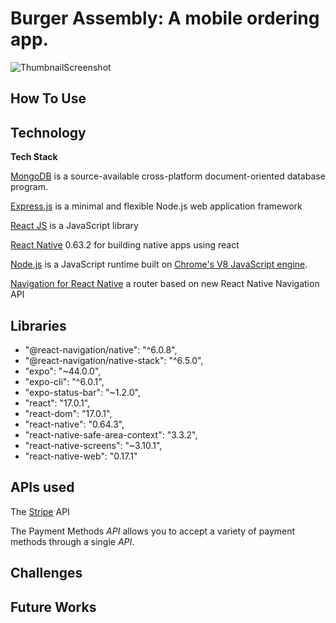 # Burger Assembly: A mobile ordering app.

![ThumbnailScreenshot]()

## **How To Use**

## **Technology**

**Tech Stack**

[MongoDB](https://www.mongodb.com/docs/) is a source-available cross-platform document-oriented database program.

[Express.js](https://expressjs.com/en/5x/api.html) is a minimal and flexible Node.js web application framework

[React JS](https://reactjs.org/) is a JavaScript library

[React Native](https://reactnative.dev/) 0.63.2 for building native apps using react

[Node.js](https://nodejs.org/en/docs/) is a JavaScript runtime built on [Chrome's V8 JavaScript engine](https://v8.dev/).

[Navigation for React Native](https://reactnavigation.org/) a router based on new React Native Navigation API

## **Libraries**

- "@react-navigation/native": "^6.0.8",
- "@react-navigation/native-stack": "^6.5.0",
- "expo": "~44.0.0",
- "expo-cli": "^6.0.1",
- "expo-status-bar": "~1.2.0",
- "react": "17.0.1",
- "react-dom": "17.0.1",
- "react-native": "0.64.3",
- "react-native-safe-area-context": "3.3.2",
- "react-native-screens": "~3.10.1",
- "react-native-web": "0.17.1"

## **APIs used**

The [Stripe](https://stripe.com/docs/development) API

The Payment Methods _API_ allows you to accept a variety of payment methods through a single _API_.

## **Challenges**

## **Future Works**
